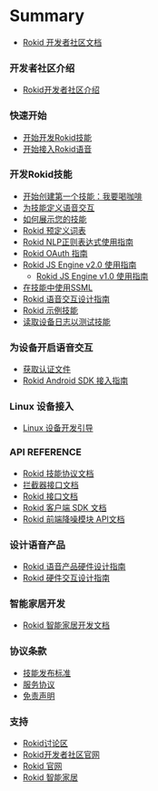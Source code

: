 # Summary

* [Rokid 开发者社区文档](README.md)

### 开发者社区介绍
* [Rokid开发者社区介绍](rokid-community-introduction.md)

### 快速开始
* [开始开发Rokid技能](1-GetStarted/rokid-skill-kit-introduction.md)
* [开始接入Rokid语音](1-GetStarted/enable-rokid-voice.md)

### 开发Rokid技能
* [开始创建第一个技能：我要喝咖啡](2-RokidDocument/1-SkillsKit/skill-sample-coffee.md)
* [为技能定义语音交互](2-RokidDocument/1-SkillsKit/define-voice-interaction.md)
* [如何展示您的技能](2-RokidDocument/1-SkillsKit/show_skill_information.md)
* [Rokid 预定义词表](2-RokidDocument/1-SkillsKit/rokid-bult-in-slots.md)
* [Rokid NLP正则表达式使用指南](2-RokidDocument/1-SkillsKit/rokid-regular-expression.md)
* [Rokid OAuth 指南](2-RokidDocument/1-SkillsKit/rokid-oauth.md)
* [Rokid JS Engine v2.0 使用指南](2-RokidDocument/1-SkillsKit/rokid-js-engine-tutorial-v2.0.md)
    * [Rokid JS Engine v1.0 使用指南](2-RokidDocument/1-SkillsKit/rokid-js-engine-tutorial-v1.0.md)
* [在技能中使用SSML](2-RokidDocument/1-SkillsKit/ssml-document.md)
* [Rokid 语音交互设计指南](2-RokidDocument/1-SkillsKit/rokid-voice-interaction-guidelines.md)
* [Rokid 示例技能](2-RokidDocument/1-SkillsKit/skill-sample.md)
* [读取设备日志以测试技能](2-RokidDocument/1-SkillsKit/test-skill-through-device-log.md)

### 为设备开启语音交互
* [获取认证文件](2-RokidDocument/2-EnableVoice/get-the-certification-file.md)
* [Rokid Android SDK 接入指南](2-RokidDocument/2-EnableVoice/rokid-sdk-tutorial.md)

### Linux 设备接入
* [Linux 设备开发引导](2-RokidDocument/3-LinuxDeviceGuide/linux_openvoice_guide.md)

<!-- * [云端交互SDK(Speech)](2-RokidDocument/3-LinuxDeviceGuide/speech_sdk.md) -->
<!-- * [设备拾音SDK(BSiren)](2-RokidDocument/3-LinuxDeviceGuide/blacksiren_sdk.md) -->
<!-- * [设备拾音服务](2-RokidDocument/3-LinuxDeviceGuide/openvoice_proc_service.md) -->
<!-- * [服务管理](2-RokidDocument/3-LinuxDeviceGuide/service_manager_systemd.md) -->
<!-- * [语音应用管理](2-RokidDocument/3-LinuxDeviceGuide/application_manager_serivce.md) -->
<!-- * [音频服务框架](2-RokidDocument/3-LinuxDeviceGuide/audio_framework_pulseaudio.md) -->
<!-- * [TTS服务](2-RokidDocument/3-LinuxDeviceGuide/tts_serivce.md) -->
<!-- * [Led阵列](2-RokidDocument/3-LinuxDeviceGuide/light_serivce.md) -->
<!-- * [Mic阵列](2-RokidDocument/3-LinuxDeviceGuide/mic_array_hal.md) -->
<!-- * [按键触控输入](2-RokidDocument/3-LinuxDeviceGuide/input_serivce.md) -->
<!-- * [蓝牙服务](2-RokidDocument/3-LinuxDeviceGuide/bluetooth_serivce.md) -->
<!-- * [电量服务](2-RokidDocument/3-LinuxDeviceGuide/battery_serivce.md) -->
<!-- * [语音应用包管理](2-RokidDocument/3-LinuxDeviceGuide/package_manager_serivce.md) -->
<!-- * [媒体播放库](2-RokidDocument/3-LinuxDeviceGuide/media_player.md) -->
<!-- * [配网服务](2-RokidDocument/3-LinuxDeviceGuide/network_config_service.md) -->
<!-- * [Node.js开发者生态](2-RokidDocument/3-LinuxDeviceGuide/nodejs_ecosystem.md) -->
<!-- * [OTA升级](2-RokidDocument/3-LinuxDeviceGuide/ota.md) --> 

### API REFERENCE
* [Rokid 技能协议文档](3-ApiReference/cloud-app-development-protocol_cn.md)
* [拦截器接口文档](3-ApiReference/rokid-interceptor.md)
* [Rokid 接口文档](3-ApiReference/openvoice-api.md)
* [Rokid 客户端 SDK 文档](3-ApiReference/rokid-client-sdk-doc.md)
* [Rokid 前端降噪模块 API文档](3-ApiReference/siren-api.md)


### 设计语音产品
* [Rokid 语音产品硬件设计指南](2-RokidDocument/2-EnableVoice/rokid-hardware-design-guide.md)
* [Rokid 硬件交互设计指南](2-RokidDocument/2-EnableVoice/rokid-hardware-ux-design-guidelines.md)

### 智能家居开发
* [Rokid 智能家居开发文档](https://rokid.github.io/rokid-homebase-docs/)

### 协议条款
* [技能发布标准](4-TermsAndAgreements/rokid-skill-release-standard.md)
* [服务协议](4-TermsAndAgreements/community-service-agreement.md)
* [免责声明](4-TermsAndAgreements/community-disclaimer.md)

### 支持
* [Rokid讨论区](https://developer-forum.rokid.com/)
* [Rokid开发者社区官网](https://developer.rokid.com/)
* [Rokid 官网](https://www.rokid.com/)
* [Rokid 智能家居](https://www.rokid.com/smarthome/)


